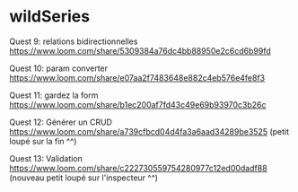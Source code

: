 # wildSeries

Quest 9: relations bidirectionnelles
https://www.loom.com/share/5309384a76dc4bb88950e2c6cd6b99fd

Quest 10: param converter
https://www.loom.com/share/e07aa2f7483648e882c4eb576e4fe8f3

Quest 11: gardez la form
https://www.loom.com/share/b1ec200af7fd43c49e69b93970c3b26c

Quest 12: Générer un CRUD
https://www.loom.com/share/a739cfbcd04d4fa3a6aad34289be3525 (petit loupé sur la fin ^^)

Quest 13: Validation
https://www.loom.com/share/c222730559754280977c12ed00dadf88 (nouveau petit loupé sur l'inspecteur ^^)
